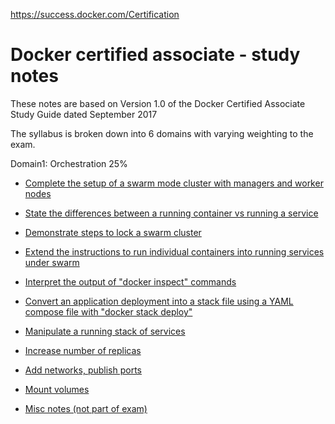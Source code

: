 https://success.docker.com/Certification

Docker certified associate - study notes
========================================

These notes are based on Version 1.0 of the Docker Certified Associate Study Guide dated September 2017

The syllabus is broken down into 6 domains with varying weighting to the exam.

Domain1: Orchestration 25%
  * [Complete the setup of a swarm mode cluster with managers and worker nodes](https://github.com/marktran888/docker-certified-associate/blob/draft/domain1/note1.md)
  * [State the differences between a running container vs running a service](https://github.com/marktran888/docker-certified-associate/blob/draft/domain1/note2.md)
  * [Demonstrate steps to lock a swarm cluster](https://github.com/marktran888/docker-certified-associate/blob/draft/domain1/note3.md)
  * [Extend the instructions to run individual containers into running services under swarm](https://github.com/marktran888/docker-certified-associate/blob/draft/domain1/note4.md)
  * [Interpret the output of "docker inspect" commands](https://github.com/marktran888/docker-certified-associate/blob/draft/domain1/note5.md)
  * [Convert an application deployment into a stack file using a YAML compose file with "docker stack deploy"](https://github.com/marktran888/docker-certified-associate/blob/draft/domain1/note6.md)
  * [Manipulate a running stack of services](https://github.com/marktran888/docker-certified-associate/blob/draft/domain1/note7.md)
  * [Increase number of replicas](https://github.com/marktran888/docker-certified-associate/blob/draft/domain1/note8.md)
  * [Add networks, publish ports](https://github.com/marktran888/docker-certified-associate/blob/draft/domain1/note9.md)
  * [Mount volumes](https://github.com/marktran888/docker-certified-associate/blob/draft/domain1/note10.md)



  * [Misc notes (not part of exam)](https://github.com/marktran888/docker-certified-associate/blob/draft/domain1/note0.md)